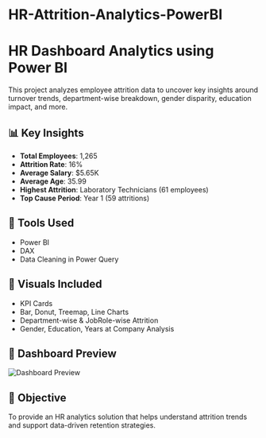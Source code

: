 # HR-Attrition-Analytics-PowerBI

# HR Dashboard Analytics using Power BI

This project analyzes employee attrition data to uncover key insights around turnover trends, department-wise breakdown, gender disparity, education impact, and more.

## 📊 Key Insights
- **Total Employees**: 1,265
- **Attrition Rate**: 16%
- **Average Salary**: $5.65K
- **Average Age**: 35.99
- **Highest Attrition**: Laboratory Technicians (61 employees)
- **Top Cause Period**: Year 1 (59 attritions)

## 🧰 Tools Used
- Power BI
- DAX
- Data Cleaning in Power Query

## 📌 Visuals Included
- KPI Cards
- Bar, Donut, Treemap, Line Charts
- Department-wise & JobRole-wise Attrition
- Gender, Education, Years at Company Analysis

## 📸 Dashboard Preview

![Dashboard Preview](./Dashboard_Screenshot.png)

## 🧠 Objective
To provide an HR analytics solution that helps understand attrition trends and support data-driven retention strategies.

